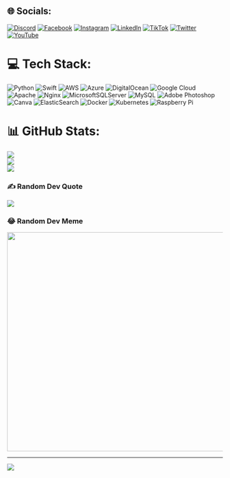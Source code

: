
## 🌐 Socials:
[![Discord](https://img.shields.io/badge/Discord-%237289DA.svg?logo=discord&logoColor=white)](htttps://discord.gg/https://discord.com/invite/AsmJCxDSxz) [![Facebook](https://img.shields.io/badge/Facebook-%231877F2.svg?logo=Facebook&logoColor=white)](https://www.facebook.com/arrowtechnologysolutions) [![Instagram](https://img.shields.io/badge/Instagram-%23E4405F.svg?logo=Instagram&logoColor=white)](https://instagram.com/arrowtechnologysolutions/) [![LinkedIn](https://img.shields.io/badge/LinkedIn-%230077B5.svg?logo=linkedin&logoColor=white)](https://linkedin.com/in/arrowtechnologysolutions/) [![TikTok](https://img.shields.io/badge/TikTok-%23000000.svg?logo=TikTok&logoColor=white)](https://tiktok.com/@arrownm) [![Twitter](https://img.shields.io/badge/Twitter-%231DA1F2.svg?logo=Twitter&logoColor=white)](https://twitter.com/arrownm) [![YouTube](https://img.shields.io/badge/YouTube-%23FF0000.svg?logo=YouTube&logoColor=white)](https://youtube.com/@arrownm) 

# 💻 Tech Stack:
![Python](https://img.shields.io/badge/python-3670A0?style=for-the-badge&logo=python&logoColor=ffdd54) ![Swift](https://img.shields.io/badge/swift-F54A2A?style=for-the-badge&logo=swift&logoColor=white) ![AWS](https://img.shields.io/badge/AWS-%23FF9900.svg?style=for-the-badge&logo=amazon-aws&logoColor=white) ![Azure](https://img.shields.io/badge/azure-%230072C6.svg?style=for-the-badge&logo=azure-devops&logoColor=white) ![DigitalOcean](https://img.shields.io/badge/DigitalOcean-%230167ff.svg?style=for-the-badge&logo=digitalOcean&logoColor=white) ![Google Cloud](https://img.shields.io/badge/Google%20Cloud-%234285F4.svg?style=for-the-badge&logo=google-cloud&logoColor=white) ![Apache](https://img.shields.io/badge/apache-%23D42029.svg?style=for-the-badge&logo=apache&logoColor=white) ![Nginx](https://img.shields.io/badge/nginx-%23009639.svg?style=for-the-badge&logo=nginx&logoColor=white) ![MicrosoftSQLServer](https://img.shields.io/badge/Microsoft%20SQL%20Sever-CC2927?style=for-the-badge&logo=microsoft%20sql%20server&logoColor=white) ![MySQL](https://img.shields.io/badge/mysql-%2300f.svg?style=for-the-badge&logo=mysql&logoColor=white) ![Adobe Photoshop](https://img.shields.io/badge/adobephotoshop-%2331A8FF.svg?style=for-the-badge&logo=adobephotoshop&logoColor=white) ![Canva](https://img.shields.io/badge/Canva-%2300C4CC.svg?style=for-the-badge&logo=Canva&logoColor=white) ![ElasticSearch](https://img.shields.io/badge/-ElasticSearch-005571?style=for-the-badge&logo=elasticsearch) ![Docker](https://img.shields.io/badge/docker-%230db7ed.svg?style=for-the-badge&logo=docker&logoColor=white) ![Kubernetes](https://img.shields.io/badge/kubernetes-%23326ce5.svg?style=for-the-badge&logo=kubernetes&logoColor=white) ![Raspberry Pi](https://img.shields.io/badge/-RaspberryPi-C51A4A?style=for-the-badge&logo=Raspberry-Pi)
# 📊 GitHub Stats:
![](https://github-readme-stats.vercel.app/api?username=ArrowNM&theme=dark&hide_border=false&include_all_commits=false&count_private=false)<br/>
![](https://github-readme-streak-stats.herokuapp.com/?user=ArrowNM&theme=dark&hide_border=false)<br/>
![](https://github-readme-stats.vercel.app/api/top-langs/?username=ArrowNM&theme=dark&hide_border=false&include_all_commits=false&count_private=false&layout=compact)

### ✍️ Random Dev Quote
![](https://quotes-github-readme.vercel.app/api?type=horizontal&theme=radical)

### 😂 Random Dev Meme
<img src="https://random-memer.herokuapp.com/" width="512px"/>

---
[![](https://visitcount.itsvg.in/api?id=ArrowNM&icon=4&color=0)](https://visitcount.itsvg.in)
